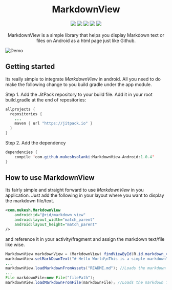 <h1 align="center">MarkdownView</h1>
<p align="center">
  <a href="https://android-arsenal.com/api?level=14"> <img src="https://img.shields.io/badge/API-14%2B-blue.svg?style=flat" /></a>
  <a href="https://jitpack.io/#mukeshsolanki/MarkdownView-Android/"> <img src="https://jitpack.io/v/mukeshsolanki/MarkdownView-Android.svg" /></a>
  <a href="http://android-arsenal.com/details/1/3980"> <img src="https://img.shields.io/badge/Android%20Arsenal-MarkdownView--Android-brightgreen.svg?style=flat" /></a>
  <a href="https://travis-ci.org/mukeshsolanki/MarkdownView-Android"> <img src="https://travis-ci.org/mukeshsolanki/MarkdownView-Android.svg?branch=master" /></a>
  <a href="https://www.paypal.me/mukeshsolanki"> <img src="https://img.shields.io/badge/paypal-donate-yellow.svg" /></a>
  <br /><br />  
    MarkdownView is a simple library that helps you display Markdown text or files on Android as a html page just like Github.
</p>


![Demo](https://raw.githubusercontent.com/mukeshsolanki/MarkdownView-Android/master/Screenshots/demo.gif)

## Getting started
Its really simple to integrate *MarkdownView* in android. All you need to do make the following change to you build gradle under the app module.

Step 1. Add the JitPack repository to your build file. Add it in your root build.gradle at the end of repositories:

```java
allprojects {
  repositories {
    ...
    maven { url "https://jitpack.io" }
  }
}
```

Step 2. Add the dependency
```java
dependencies {
    compile 'com.github.mukeshsolanki:MarkdownView-Android:1.0.4'
}
```

## How to use MarkdownView

Its fairly simple and straight forward to use *MarkdownView* in you application. Just add the following in your layout where you want to display the markdown file/text.

```XML
<com.mukesh.MarkdownView
    android:id="@+id/markdown_view"
    android:layout_width="match_parent"
    android:layout_height="match_parent"
/>
```

and reference it in your activity/fragment and assign the markdown text/file like wise.
```Java
MarkdownView markdownView = (MarkdownView) findViewById(R.id.markdown_view);
markdownView.setMarkDownText("# Hello World\nThis is a simple markdown"); //Displays markdown text
...
markdownView.loadMarkdownFromAssets("README.md"); //Loads the markdown file from the assets folder
...
File markdownFile=new File("filePath");
markdownView.loadMarkdownFromFile(markdownFile); //Loads the markdown file.
```
